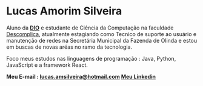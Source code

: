 # Lucas Amorim Silveira	
Aluno da [**DIO**](https://www.dio.me/) e estudante de Ciência da Computação na faculdade [Descomplica](https://descomplica.com.br/faculdade/a/?utm_source=google&utm_medium=cpc&utm_campaign=psq-institucional-faculdade-ongoing&utm_term=faculdade%20descomplica&utm_content=institucional&gad_source=1&gclid=CjwKCAjwvKi4BhABEiwAH2gcw33X1V6j1VqgRZAMZMEaoLLa7mjj0ix90CH6Xzccbwhvfh_-m1bRABoCQ8oQAvD_BwE), atualmente estagiando como Tecnico de suporte ao usuário e manutenção de redes na Secretária Municipal da Fazenda de Olinda e estou em buscas de novas aréas no ramo da tecnologia.

Foco meus estudos nas linguagens de programação : Java, Python, JavaScript e a framework React.

**Meu E-mail : lucas.amsilveira@hotmail.com
[Meu Linkedin](https://www.linkedin.com/in/lucas-amorim-248202273/)**
